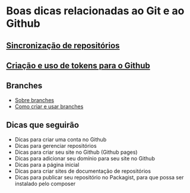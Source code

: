 # Boas dicas relacionadas ao Git e ao Github

## [Sincronização de repositórios](sincronizacao.md)

## [Criação e uso de tokens para o Github](token.md)

## Branches
- [Sobre branches](branches.md)
- [Como criar e usar branches](criar-branches.md)

## Dicas que seguirão

- Dicas para criar uma conta no Github
- Dicas para gerenciar repositórios
- Dicas para criar seu site no Github (Github pages)
- Dicas para adicionar seu domínio para seu site no Github
- Dicas para a página inicial
- Dicas para criar sites de documentação de repositórios
- Dicas para publicar seu repositório no Packagist, para que possa ser instalado pelo composer

